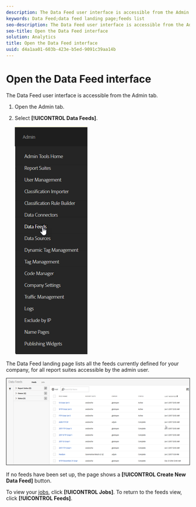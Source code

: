 ```yaml
---
description: The Data Feed user interface is accessible from the Admin tab.
keywords: Data Feed;data feed landing page;feeds list
seo-description: The Data Feed user interface is accessible from the Admin tab.
seo-title: Open the Data Feed interface
solution: Analytics
title: Open the Data Feed interface
uuid: d4a1aa01-603b-423e-b5ed-9091c39aa14b
---
```


# Open the Data Feed interface

The Data Feed user interface is accessible from the Admin tab.

1. Open the Admin tab.
1. Select **[!UICONTROL Data Feeds]**.

   ![Experience Cloud Menu](assets/AdminMenu.png)

The Data Feed landing page lists all the feeds currently defined for your company, for all report suites accessible by the admin user.

![List of data feeds](assets/feeds.png)

If no feeds have been set up, the page shows a **[!UICONTROL Create New Data Feed]** button.

To view your [jobs](/help/export/analytics-data-feed/c-data-feed-actions/t-feed-job-history.md), click **[!UICONTROL Jobs]**. To return to the feeds view, click **[!UICONTROL Feeds]**.
